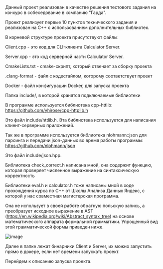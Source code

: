 Данный проект реализован в качестве решения тестового задания на конкурс в собеседование в компанию "Гарда".

Проект реализует первые 10 пунктов технического задания и реализован на C++ с использованием дополнительных библиотек.

В корневой структуре проекта присутствуют файлы:

Client.cpp - это код для CLI-клиента Calculator Server.

Server.cpp - это код серверной части Calculator Server.

CmakeLists.txt - cmake-скрипт, который отвечает за сборку проекта

.clang-format - файл с кодестайлом, которому соответствует проект

Docker - файл конфигурации Docker, для запуска проекта

Папка include/, в которой хранятся подключаемые библиотеки

В программе используется библиотека cpp-httlib: https://github.com/yhirose/cpp-httplib.h

Это файл include/httlib.h. Эта библиотека используется для написания клиент-серверных приложений.

Так же в программе используется библиотека nlohmann::json для парсинга и передачи json-данных во время работы программы: https://github.com/nlohmann/json

Это файл include/json.hpp.

Библиотека check_correct.h написана мной, она содержит функцию, которая проверяет численное выражение на синтаксическую корректность

Библиотеки eval.h и calculator.h тоже написаны мной в ходе прохождения курса по C++ от Школы Анализа Данных Яндекс, с которой у нас совместная магистерская программа.

Она не использует в своей работе обратную польскую запись, а преобразует исходное выражение в AST (https://en.wikipedia.org/wiki/Abstract_syntax_tree) на основе математического аппарата формальной грамматики.
Упрощенный вид этой грамматической формы приведен ниже.

![image](https://github.com/user-attachments/assets/0d143d84-cb44-499f-84cd-0378147d503b)

Далее в папке лежат бинарники Client и Server, их можно запустить прямо в докере, если нет времени запускать проект.

Перейдем к описанию запуска проекта.
